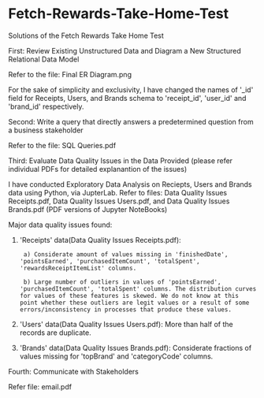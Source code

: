 # Fetch-Rewards-Take-Home-Test
Solutions of the Fetch Rewards Take Home Test



First: Review Existing Unstructured Data and Diagram a New Structured Relational Data Model

Refer to the file: Final ER Diagram.png

For the sake of simplicity and exclusivity, I have changed the names of '_id' field for Receipts, Users, and Brands schema to 'receipt_id', 'user_id' and 'brand_id' respectively.




Second: Write a query that directly answers a predetermined question from a business stakeholder

Refer to the file: SQL Queries.pdf




Third: Evaluate Data Quality Issues in the Data Provided (please refer individual PDFs for detailed explanantion of the issues)

I have conducted Exploratory Data Analysis on Reciepts, Users and Brands data using Python, via JupterLab.
Refer to files: Data Quality Issues Receipts.pdf, Data Quality Issues Users.pdf, and Data Quality Issues Brands.pdf (PDF versions of Jupyter NoteBooks)

Major data quality issues found:
1. 'Receipts' data(Data Quality Issues Receipts.pdf): 

        a) Considerate amount of values missing in 'finishedDate', 'pointsEarned', 'purchasedItemCount', 'totalSpent', 'rewardsReceiptItemList' columns.
        
        b) Large number of outliers in values of 'pointsEarned', 'purchasedItemCount', 'totalSpent' columns. The distribution curves for values of these features is skewed. We do not know at this point whether these outliers are legit values or a result of some errors/inconsistency in processes that produce these values.
      
2. 'Users' data(Data Quality Issues Users.pdf): More than half of the records are duplicate.

3. 'Brands' data(Data Quality Issues Brands.pdf): Considerate fractions of values missing for 'topBrand' and 'categoryCode' columns.




Fourth: Communicate with Stakeholders

Refer file: email.pdf
